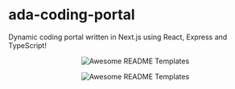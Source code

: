 # ada-coding-portal
Dynamic coding portal written in Next.js using React, Express and TypeScript!
<p align="center">
  <img align="center" src="https://cdn.discordapp.com/attachments/411684146650415104/863000486248054834/Frame_11.png" alt="Awesome README Templates" />
</p>
<p align="center">
  <img align="center" src="https://cdn.discordapp.com/attachments/411684146650415104/863000482809249822/Frame_18.png" alt="Awesome README Templates" />
</p>
